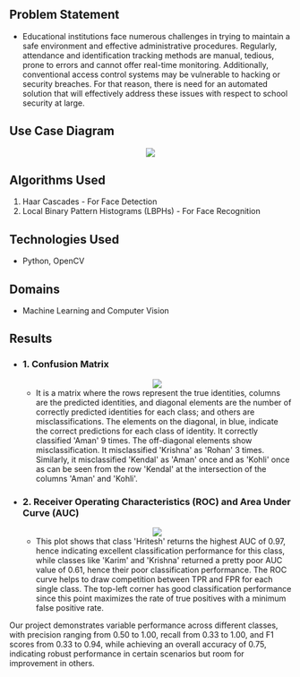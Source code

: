 ## Problem Statement
+ Educational institutions face numerous challenges in trying to maintain a safe environment and effective administrative procedures. Regularly, attendance and identification tracking methods are manual, tedious, prone to errors and cannot offer real-time monitoring. Additionally, conventional access control systems may be vulnerable to hacking or security breaches. For that reason, there is need for an automated solution that will effectively address these issues with respect to school security at large.

## Use Case Diagram
<div align="center">
 <img src="https://github.com/user-attachments/assets/a2c7156e-ed51-4a6d-9796-2cb46ffd1f5b">
</div>

## Algorithms Used
1. Haar Cascades - For Face Detection
2. Local Binary Pattern Histograms (LBPHs) - For Face Recognition

## Technologies Used
+ Python, OpenCV

## Domains
+ Machine Learning and Computer Vision

## Results
 + ### 1. Confusion Matrix
   <div align="center">
    <img src="https://github.com/user-attachments/assets/c9b90387-88c1-4405-83bf-d6c0febbebf5">
   </div>

   + It is a matrix where the rows represent the true identities, columns are the predicted identities, and diagonal elements are the number of correctly predicted 
   identities for each class; and others are misclassifications. The elements on the diagonal, in blue, indicate the correct predictions for each class of identity. It 
   correctly classified 'Aman' 9 times. The off-diagonal elements show misclassification. It misclassified 'Krishna' as 'Rohan' 3 times. Similarly, it misclassified 'Kendal' 
   as 'Aman' once and as 'Kohli' once as can be seen from the row 'Kendal' at the intersection of the columns 'Aman' and 'Kohli'.

 + ### 2. Receiver Operating Characteristics (ROC) and Area Under Curve (AUC)
   <div align="center">
    <img src="https://github.com/user-attachments/assets/0c61a70f-cf7a-4062-8078-80f37037bfaf">
   </div>

   + This plot shows that class 'Hritesh' returns the highest AUC of 0.97, hence indicating excellent classification performance for this class, while classes like 'Karim' 
   and 'Krishna' returned a pretty poor AUC value of 0.61, hence their poor classification performance. The ROC curve helps to draw competition between TPR and FPR for each 
   single class. The top-left corner has good classification performance since this point maximizes the rate of true positives with a minimum false positive rate. 


Our project demonstrates variable performance across different classes, with precision ranging from 0.50 to 1.00, recall from 0.33 to 1.00, and F1 scores from 0.33 to 0.94, while achieving an overall accuracy of 0.75, indicating robust performance in certain scenarios but room for improvement in others.
